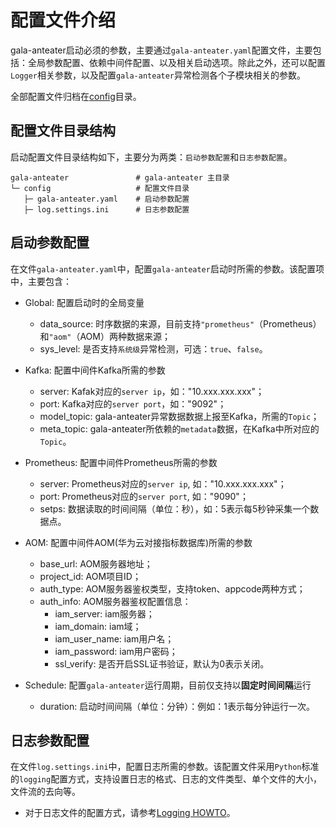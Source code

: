 # 配置文件介绍
gala-anteater启动必须的参数，主要通过`gala-anteater.yaml`配置文件，主要包括：全局参数配置、依赖中间件配置、以及相关启动选项。除此之外，还可以配置`Logger`相关参数，以及配置`gala-anteater`异常检测各个子模块相关的参数。

全部配置文件归档在[config](https://gitee.com/openeuler/gala-anteater/tree/master/config)目录。

## 配置文件目录结构
启动配置文件目录结构如下，主要分为两类：`启动参数配置`和`日志参数配置`。
```
gala-anteater               # gala-anteater 主目录
└─ config                   # 配置文件目录
   ├─ gala-anteater.yaml    # 启动参数配置
   ├─ log.settings.ini      # 日志参数配置
```

## 启动参数配置
在文件`gala-anteater.yaml`中，配置`gala-anteater`启动时所需的参数。该配置项中，主要包含：
- Global: 配置启动时的全局变量
  - data_source: 时序数据的来源，目前支持`"prometheus"`（Prometheus）和`"aom"`（AOM）两种数据来源；
  - sys_level: 是否支持`系统级`异常检测，可选：`true`、`false`。

- Kafka: 配置中间件Kafka所需的参数
  - server: Kafak对应的`server ip`，如："10.xxx.xxx.xxx"；
  - port: Kafka对应的`server port`，如："9092"；
  - model_topic: gala-anteater异常数据数据上报至Kafka，所需的`Topic`；
  - meta_topic: gala-anteater所依赖的`metadata`数据，在Kafka中所对应的`Topic`。

- Prometheus: 配置中间件Prometheus所需的参数
  - server: Prometheus对应的`server ip`, 如："10.xxx.xxx.xxx"；
  - port: Prometheus对应的`server port`, 如："9090"；
  - setps: 数据读取的时间间隔（单位：秒），如：5表示每5秒钟采集一个数据点。

- AOM: 配置中间件AOM(华为云对接指标数据库)所需的参数
  - base_url: AOM服务器地址；
  - project_id: AOM项目ID；
  - auth_type: AOM服务器鉴权类型，支持token、appcode两种方式；
  - auth_info: AOM服务器鉴权配置信息：
    - iam_server: iam服务器；
    - iam_domain: iam域；
    - iam_user_name: iam用户名；
    - iam_password: iam用户密码；
    - ssl_verify: 是否开启SSL证书验证，默认为0表示关闭。

- Schedule: 配置`gala-anteater`运行周期，目前仅支持以**固定时间间隔**运行
  - duration: 启动时间间隔（单位：分钟）：例如：1表示每分钟运行一次。

## 日志参数配置
在文件`log.settings.ini`中，配置日志所需的参数。该配置文件采用`Python`标准的`logging`配置方式，支持设置日志的格式、日志的文件类型、单个文件的大小，文件流的去向等。

- 对于日志文件的配置方式，请参考[Logging HOWTO](https://docs.python.org/3/howto/logging.html)。
